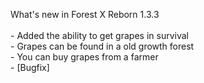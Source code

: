 What's new in Forest X Reborn 1.3.3<br />
<br /> - Added the ability to get grapes in survival
<br /> - Grapes can be found in a old growth forest
<br /> - You can buy grapes from a farmer
<br /> - [Bugfix] 
